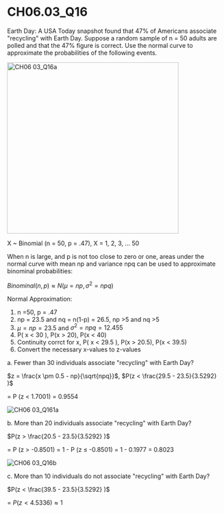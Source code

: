 # CH06.03_Q16 #

Earth Day: A USA Today snapshot found that 47% of Americans associate "recycling" with Earth Day.
Suppose a random sample of n = 50 adults are polled and that the 47% figure is correct. Use the normal curve to approximate the probabilities of the following events.

<img width="400" alt="CH06 03_Q16a" src="https://github.com/user-attachments/assets/9851f1b5-319f-499e-b770-3c41aa798b05">

X ~ Binomial (n = 50, p = .47), X = 1, 2, 3, ... 50

When n is large, and p is not too close to zero or one, areas under the normal curve with mean np and variance npq can be used to approximate binominal probabilities:

$Binominal(n,p) \approx N(\mu = np, \sigma^2 = npq)$

Normal Approximation:
1. n =50, p = .47
2. np = 23.5 and nq = n(1-p) = 26.5, np >5 and nq >5
3. $\mu = np = 23.5$ and $\sigma^2 = npq = 12.455$
4. P( x < 30 ), P(x > 20), P(x < 40) 
5. Continuity corrct for x, P( x < 29.5 ), P(x > 20.5), P(x < 39.5) 
6. Convert the necessary x-values to z-values

a. Fewer than 30 individuals associate "recycling" with Earth Day?  
  
  $z = \frac{x \pm 0.5 - np}{\sqrt{npq}}$, 
$P(z < \frac{29.5 - 23.5}{3.5292} )$

= P (z < 1.7001) = 0.9554

![CH06 03_Q161a](https://github.com/user-attachments/assets/59b92b81-f245-4854-b400-1473d7b4d929)

b. More than 20 individuals associate "recycling" with Earth Day?

$P(z > \frac{20.5 - 23.5}{3.5292} )$

= P (z > -0.8501) = 1 - P (z ≤ -0.8501) = 1 - 0.1977 = 0.8023

![CH06 03_Q16b](https://github.com/user-attachments/assets/5a761d81-5bdd-4448-9f33-56e1c3218188)


c. More than 10 individuals do not associate "recycling" with Earth Day?

$P(z < \frac{39.5 - 23.5}{3.5292} )$

= $P (z < 4.5336) \approx 1$





